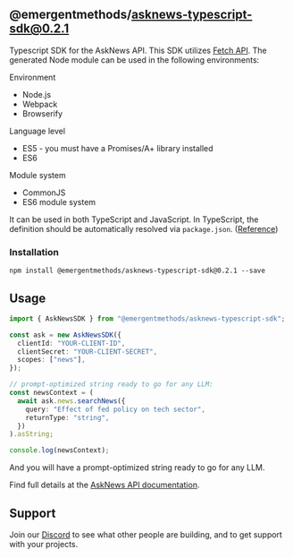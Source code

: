 ## @emergentmethods/asknews-typescript-sdk@0.2.1

Typescript SDK for the AskNews API.
This SDK utilizes [Fetch API](https://fetch.spec.whatwg.org/). The generated Node module can be used in the following environments:

Environment
* Node.js
* Webpack
* Browserify

Language level
* ES5 - you must have a Promises/A+ library installed
* ES6

Module system
* CommonJS
* ES6 module system

It can be used in both TypeScript and JavaScript. In TypeScript, the definition should be automatically resolved via `package.json`. ([Reference](http://www.typescriptlang.org/docs/handbook/typings-for-npm-packages.html))

### Installation

```
npm install @emergentmethods/asknews-typescript-sdk@0.2.1 --save
```

## Usage

```ts
import { AskNewsSDK } from "@emergentmethods/asknews-typescript-sdk";

const ask = new AskNewsSDK({
  clientId: "YOUR-CLIENT-ID",
  clientSecret: "YOUR-CLIENT-SECRET",
  scopes: ["news"],
});

// prompt-optimized string ready to go for any LLM:
const newsContext = (
  await ask.news.searchNews({
    query: "Effect of fed policy on tech sector",
    returnType: "string",
  })
).asString;

console.log(newsContext);
```

And you will have a prompt-optimized string ready to go for any LLM.

Find full details at the [AskNews API documentation](https://docs.asknews.app).

## Support

Join our [Discord](https://discord.gg/2Yw66XXEhY) to see what other people are building, and to get support with your projects.
